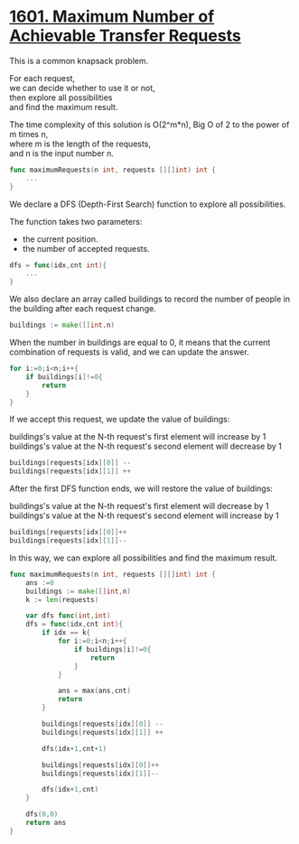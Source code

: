 # [1601. Maximum Number of Achievable Transfer Requests](https://leetcode.com/problems/maximum-number-of-achievable-transfer-requests/description/)

This is a common knapsack problem. 

For each request, <br>
we can decide whether to use it or not, <br>
then explore all possibilities <br>
and find the maximum result.

The time complexity of this solution is O(2^m*n), Big O of 2 to the power of m times n, <br>
where m is the length of the requests,<br>
and n is the input number n.<br>

```go
func maximumRequests(n int, requests [][]int) int {
    ...
}
```

We declare a DFS (Depth-First Search) function to explore all possibilities. <br>

The function takes two parameters: 
- the current position.
- the number of accepted requests.

```go
dfs = func(idx,cnt int){
    ...
}
```

We also declare an array called buildings to record the number of people in the building after each request change. 

```go
buildings := make([]int,n)
```

When the number in buildings are equal to 0,
it means that the current combination of requests is valid,
and we can update the answer.

```go
for i:=0;i<n;i++{
    if buildings[i]!=0{
        return
    }
}
```


If we accept this request, we update the value of buildings:

buildings's value at the N-th request's first element will increase by 1
buildings's value at the N-th request's second element will decrease by 1


```go
buildings[requests[idx][0]] --
buildings[requests[idx][1]] ++
```

After the first DFS function ends, we will restore the value of buildings:

buildings's value at the N-th request's first element will decrease by 1
buildings's value at the N-th request's second element will increase by 1

```go
buildings[requests[idx][0]]++
buildings[requests[idx][1]]--
```


In this way, we can explore all possibilities and find the maximum result.

```go
func maximumRequests(n int, requests [][]int) int {
    ans :=0
    buildings := make([]int,n)
    k := len(requests)

    var dfs func(int,int)
    dfs = func(idx,cnt int){
        if idx == k{
            for i:=0;i<n;i++{
                if buildings[i]!=0{
                    return
                }
            }

            ans = max(ans,cnt)
            return
        }

        buildings[requests[idx][0]] --
        buildings[requests[idx][1]] ++

        dfs(idx+1,cnt+1) 

        buildings[requests[idx][0]]++
        buildings[requests[idx][1]]--

        dfs(idx+1,cnt)
    }

    dfs(0,0)
    return ans
}
```
